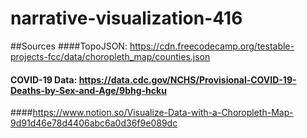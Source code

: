 # narrative-visualization-416

##Sources
####TopoJSON: https://cdn.freecodecamp.org/testable-projects-fcc/data/choropleth_map/counties.json

#### COVID-19 Data: https://data.cdc.gov/NCHS/Provisional-COVID-19-Deaths-by-Sex-and-Age/9bhg-hcku

####https://www.notion.so/Visualize-Data-with-a-Choropleth-Map-9d91d46e78d4406abc6a0d36f9e089dc
